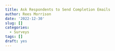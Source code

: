```yaml
---
title: Ask Respondents to Send Completion Emails
author: Rees Morrison
date: '2022-12-30'
slug: []
categories:
  - Surveys
tags: []
draft: yes
---
```



